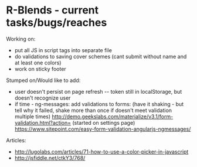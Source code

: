 # R-Blends - current tasks/bugs/reaches

Working on:
- put all JS in script tags into separate file
- do validations to saving cover schemes (cant submit without name and at least one colors)
- work on sticky footer


Stumped on/Would like to add:
- user doesn't persist on page refresh -- token still in localStorage, but doesn't recognize user
- if time - ng-messages: add validations to forms: (have it shaking - but tell why it failed, shake more than once if doesn't meet validation multiple times) http://demo.geekslabs.com/materialize/v3.1/form-validation.html?action= (started on settings page)
https://www.sitepoint.com/easy-form-validation-angularjs-ngmessages/


Articles:
- http://lugolabs.com/articles/71-how-to-use-a-color-picker-in-javascript
- http://jsfiddle.net/ctkY3/768/
